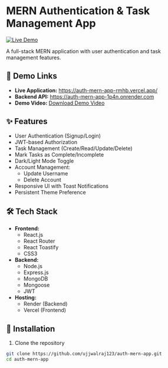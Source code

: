 # MERN Authentication & Task Management App


[![Live Demo](https://img.shields.io/badge/Live_Demo-Online-green)](https://auth-mern-app-rmhb.vercel.app/)

A full-stack MERN application with user authentication and task management features.

## 🔗 Demo Links
- **Live Application:** https://auth-mern-app-rmhb.vercel.app/
- **Backend API:** https://auth-mern-app-1p4n.onrender.com
- **Demo Video:** [Download Demo Video](https://github.com/ujjwalraj123/auth-mern-app/raw/main/Demo/Demo.mp4)

## ✨ Features
- User Authentication (Signup/Login)
- JWT-based Authorization
- Task Management (Create/Read/Update/Delete)
- Mark Tasks as Complete/Incomplete
- Dark/Light Mode Toggle
- Account Management:
  - Update Username
  - Delete Account
- Responsive UI with Toast Notifications
- Persistent Theme Preference

## 🛠 Tech Stack
- **Frontend:** 
  - React.js
  - React Router
  - React Toastify
  - CSS3
- **Backend:** 
  - Node.js
  - Express.js
  - MongoDB
  - Mongoose
  - JWT
- **Hosting:**
  - Render (Backend)
  - Vercel (Frontend)

## 🚀 Installation
1. Clone the repository
```bash
git clone https://github.com/ujjwalraj123/auth-mern-app.git
cd auth-mern-app
